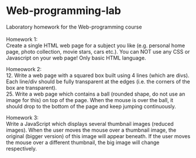 # Web-programming-lab
Laboratory homework for the Web-programming course<br>    
Homework 1:<br> 
Create a single HTML web page for a subject you like (e.g. personal home page, photo collection, movie stars, cars etc.). You can NOT use any CSS or Javascript on your web page! Only basic HTML language.<br>

Homeowork 2: <br>
12. Write a web page with a squared box built using 4 lines (which are divs). Each line/div should be fully transparent at the edges (i.e. the corners of the box are transparent).
<br>
25. Write a web page which contains a ball (rounded shape, do not use an image for this) on top of the page. When the mouse is over the ball, it should drop to the bottom of the page and keep jumping continuously.<br>

Homework 3: <br>
Write a JavaScript which displays several thumbnail images (reduced images). When the user moves the mouse over a thumbnail image, the original (bigger version) of this image will appear beneath. If the user moves the mouse over a different thumbnail, the big image will change respectively.
